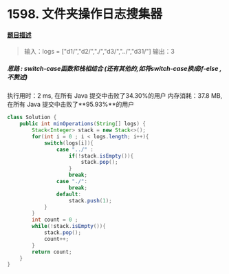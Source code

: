 # 1598. 文件夹操作日志搜集器

#### [题目描述](https://leetcode-cn.com/problems/crawler-log-folder/)

>输入：logs = ["d1/","d2/","./","d3/","../","d31/"]
输出：3

##### 思路 : switch-case函数和栈相结合 (还有其他的,如将switch-case换成if-else ,不赘述)

执行用时：2 ms, 在所有 Java 提交中击败了34.30%的用户
内存消耗：37.8 MB, 在所有 Java 提交中击败了**95.93%**的用户

```java
class Solution {
    public int minOperations(String[] logs) {
        Stack<Integer> stack = new Stack<>();
        for(int i = 0 ; i < logs.length; i++){
            switch(logs[i]){
                case "../" :
                    if(!stack.isEmpty()){
                        stack.pop();
                    }
                    break;
                case "./":
                    break;
                default:
                    stack.push(1);
            }
        }
        int count = 0 ;
        while(!stack.isEmpty()){
            stack.pop();
            count++;
        }
        return count;
    }
}
```

